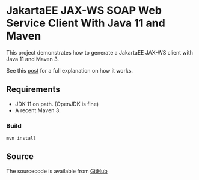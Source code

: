 # JakartaEE JAX-WS SOAP Web Service Client With Java 11 and Maven 

This project demonstrates how to generate a JakartaEE JAX-WS client with Java 11 and Maven 3. 

See this [post](https://sorenpoulsen.com/jax-ws-soap-web-service-client-for-java-11-with-maven) for a full explanation 
on how it works.

## Requirements

* JDK 11 on path. (OpenJDK is fine)
* A recent Maven 3.

### Build

`mvn install`

## Source

The sourcecode is available from [GitHub](https://github.com/SorenPoulsen/jaxws-client-with-java-11)
